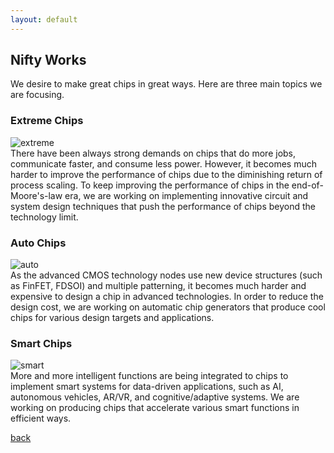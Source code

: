 ```yaml
---
layout: default
---
```


## Nifty Works 

We desire to make great chips in great ways. Here are three main topics we are 
focusing.

### Extreme Chips
![extreme](https://raw.githubusercontent.com/niftylab/niftylab.github.io/master/assets/img/research/extreme.png)  
There have been always strong demands on chips that do more jobs, communicate 
faster, and consume less power. 
However, it becomes much harder to improve the performance of chips due to 
the diminishing return of process scaling.
To keep improving the performance of chips in the end-of-Moore's-law era, we 
are working on implementing innovative circuit and system design techniques 
that push the performance of chips beyond the technology limit.

### Auto Chips
![auto](https://raw.githubusercontent.com/niftylab/niftylab.github.io/master/assets/img/research/auto.png)  
As the advanced CMOS technology nodes use new device structures (such as FinFET, 
FDSOI) and multiple patterning, it becomes much harder and expensive to 
design a chip in advanced technologies. In order to reduce the design cost, 
we are working on automatic chip generators that produce cool chips for various 
design targets and applications.

### Smart Chips
![smart](https://raw.githubusercontent.com/niftylab/niftylab.github.io/master/assets/img/research/smart.png)  
More and more intelligent functions are being integrated to chips to implement 
smart systems for data-driven applications, such as AI, autonomous vehicles, 
AR/VR, and cognitive/adaptive systems. We are working on producing chips that 
accelerate various smart functions in efficient ways.

[back](./)
